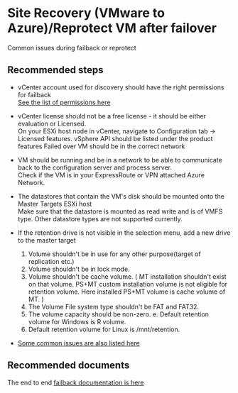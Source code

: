 <properties
	pageTitle="Site Recovery (VMware to Azure)/Reprotect VM after failover"
	description="Site Recovery (VMware to Azure)/Reprotect VM after failover"
	service="microsoft.recoveryservices"
	resource="vaults"
	authors="aashu"
	displayOrder=""
	selfHelpType="generic"
	supportTopicIds="32536447"
	resourceTags=""
	productPesIds="16370"
	cloudEnvironments="public"
	articleId="2af00d4f-77ee-4aaf-9e43-5c74dfba2b24"
/>

# Site Recovery (VMware to Azure)/Reprotect VM after failover

Common issues during failback or reprotect
## **Recommended steps**

* vCenter account used for discovery should have the right permissions for failback <br>
[See the list of permissions here](https://aka.ms/asrsupfailbackperm)

* vCenter license should not be a free license - it should be either evaluation or Licensed. <br>
On your ESXi host node in vCenter, navigate to Configuration tab -> Licensed features. vSphere API should be listed under the product features
Failed over VM should be in the correct network

* VM should be running and be in a network to be able to communicate back to the configuration server and process server. <br>
Check if the VM is in your ExpressRoute or VPN attached Azure Network.

* The datastores that contain the VM's disk should be mounted onto the Master Targets ESXi host <br>
Make sure that the datastore is mounted as read write and is of VMFS type. Other datastore types are not supported currently.

* If the retention drive is not visible in the selection menu, add a new drive to the master target<br>
	1. Volume shouldn't be in use for any other purpose(target of replication etc.)
	2. Volume shouldn't be in lock mode.
	3. Volume shouldn't be cache volume. ( MT installation shouldn't exist on that volume. PS+MT custom installation volume is not eligible for retention volume. Here installed PS+MT volume is cache volume of MT. )
	4. The Volume File system type shouldn't be FAT and FAT32.
	5. The volume capacity should be non-zero. e. Default retention volume for Windows is R volume.
	6. Default retention volume for Linux is /mnt/retention.

* [Some common issues are also listed here](https://aka.ms/asrsupfailbackcommonissues)

## **Recommended documents**
The end to end [failback documentation is here](https://aka.ms/asrsupv2afailback)
